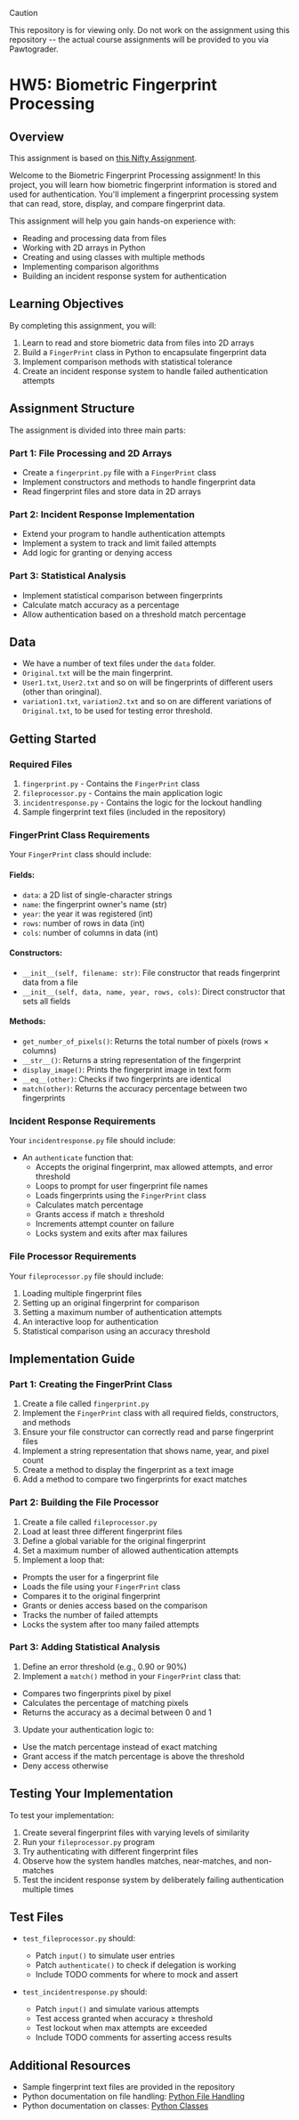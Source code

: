 > [!CAUTION]
> This repository is for viewing only. Do not work on the assignment using this repository -- the actual course assignments will be provided to you via Pawtograder.

# HW5: Biometric Fingerprint Processing

## Overview

This assignment is based on [this Nifty Assignment](http://nifty.stanford.edu/2024/servin-alonso-garcia-fingerprint/).

Welcome to the Biometric Fingerprint Processing assignment! In this project, you will learn how biometric fingerprint information is stored and used for authentication. You'll implement a fingerprint processing system that can read, store, display, and compare fingerprint data.

This assignment will help you gain hands-on experience with:
- Reading and processing data from files
- Working with 2D arrays in Python
- Creating and using classes with multiple methods
- Implementing comparison algorithms
- Building an incident response system for authentication

## Learning Objectives

By completing this assignment, you will:
1. Learn to read and store biometric data from files into 2D arrays
2. Build a `FingerPrint` class in Python to encapsulate fingerprint data
3. Implement comparison methods with statistical tolerance
4. Create an incident response system to handle failed authentication attempts

## Assignment Structure

The assignment is divided into three main parts:

### Part 1: File Processing and 2D Arrays
- Create a `fingerprint.py` file with a `FingerPrint` class
- Implement constructors and methods to handle fingerprint data
- Read fingerprint files and store data in 2D arrays

### Part 2: Incident Response Implementation
- Extend your program to handle authentication attempts
- Implement a system to track and limit failed attempts
- Add logic for granting or denying access

### Part 3: Statistical Analysis
- Implement statistical comparison between fingerprints
- Calculate match accuracy as a percentage
- Allow authentication based on a threshold match percentage

## Data
- We have a number of text files under the `data` folder.
- `Original.txt` will be the main fingerprint.
- `User1.txt`, `User2.txt` and so on will be fingerprints of different users (other than oringinal).
- `variation1.txt`, `variation2.txt` and so on are different variations of `Original.txt`, to be used for testing error threshold.
 
## Getting Started

### Required Files
1. `fingerprint.py` - Contains the `FingerPrint` class
2. `fileprocessor.py` - Contains the main application logic
3. `incidentresponse.py` - Contains the logic for the lockout handling
4. Sample fingerprint text files (included in the repository)

### FingerPrint Class Requirements

Your `FingerPrint` class should include:

#### Fields:
- `data`: a 2D list of single-character strings
- `name`: the fingerprint owner's name (str)
- `year`: the year it was registered (int)
- `rows`: number of rows in data (int)
- `cols`: number of columns in data (int)

#### Constructors:
- `__init__(self, filename: str)`: File constructor that reads fingerprint data from a file
- `__init__(self, data, name, year, rows, cols)`: Direct constructor that sets all fields

#### Methods:
- `get_number_of_pixels()`: Returns the total number of pixels (rows × columns)
- `__str__()`: Returns a string representation of the fingerprint
- `display_image()`: Prints the fingerprint image in text form
- `__eq__(other)`: Checks if two fingerprints are identical
- `match(other)`: Returns the accuracy percentage between two fingerprints

### Incident Response Requirements

Your `incidentresponse.py` file should include:

- An `authenticate` function that:
  - Accepts the original fingerprint, max allowed attempts, and error threshold
  - Loops to prompt for user fingerprint file names
  - Loads fingerprints using the `FingerPrint` class
  - Calculates match percentage
  - Grants access if match ≥ threshold
  - Increments attempt counter on failure
  - Locks system and exits after max failures

### File Processor Requirements

Your `fileprocessor.py` file should include:

1. Loading multiple fingerprint files
2. Setting up an original fingerprint for comparison
3. Setting a maximum number of authentication attempts
4. An interactive loop for authentication
5. Statistical comparison using an accuracy threshold

## Implementation Guide

### Part 1: Creating the FingerPrint Class

1. Create a file called `fingerprint.py`
2. Implement the `FingerPrint` class with all required fields, constructors, and methods
3. Ensure your file constructor can correctly read and parse fingerprint files
4. Implement a string representation that shows name, year, and pixel count
5. Create a method to display the fingerprint as a text image
6. Add a method to compare two fingerprints for exact matches

### Part 2: Building the File Processor

1. Create a file called `fileprocessor.py`
2. Load at least three different fingerprint files
3. Define a global variable for the original fingerprint
4. Set a maximum number of allowed authentication attempts
5. Implement a loop that:
  - Prompts the user for a fingerprint file
  - Loads the file using your `FingerPrint` class
  - Compares it to the original fingerprint
  - Grants or denies access based on the comparison
  - Tracks the number of failed attempts
  - Locks the system after too many failed attempts

### Part 3: Adding Statistical Analysis

1. Define an error threshold (e.g., 0.90 or 90%)
2. Implement a `match()` method in your `FingerPrint` class that:
  - Compares two fingerprints pixel by pixel
  - Calculates the percentage of matching pixels
  - Returns the accuracy as a decimal between 0 and 1
3. Update your authentication logic to:
  - Use the match percentage instead of exact matching
  - Grant access if the match percentage is above the threshold
  - Deny access otherwise

## Testing Your Implementation

To test your implementation:
1. Create several fingerprint files with varying levels of similarity
2. Run your `fileprocessor.py` program
3. Try authenticating with different fingerprint files
4. Observe how the system handles matches, near-matches, and non-matches
5. Test the incident response system by deliberately failing authentication multiple times

## Test Files

- `test_fileprocessor.py` should:
  - Patch `input()` to simulate user entries
  - Patch `authenticate()` to check if delegation is working
  - Include TODO comments for where to mock and assert

- `test_incidentresponse.py` should:
  - Patch `input()` and simulate various attempts
  - Test access granted when accuracy ≥ threshold
  - Test lockout when max attempts are exceeded
  - Include TODO comments for asserting access results

## Additional Resources

- Sample fingerprint text files are provided in the repository
- Python documentation on file handling: [Python File Handling](https://docs.python.org/3/tutorial/inputoutput.html#reading-and-writing-files)
- Python documentation on classes: [Python Classes](https://docs.python.org/3/tutorial/classes.html)

